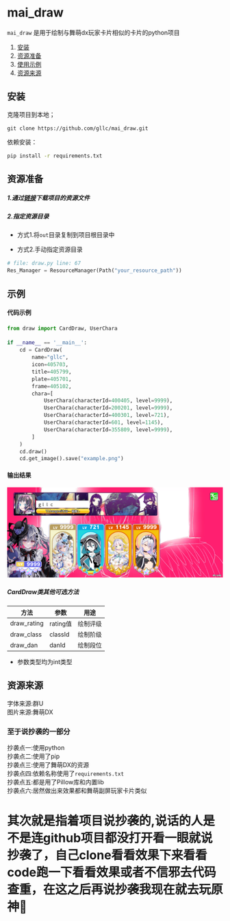 # mai_draw

`mai_draw` 是用于绘制与舞萌dx玩家卡片相似的卡片的python项目

1. [安装](#安装)
2. [资源准备](#资源准备)
3. [使用示例](#示例)
4. [资源来源](#资源来源)

## 安装

克隆项目到本地；

```git
git clone https://github.com/gllc/mai_draw.git
```

依赖安装：

```sh 
pip install -r requirements.txt
```

## 资源准备

##### 1.通过[链接](https://1drv.ms/u/s!AoBHZVMZvJZscrX2KkyrMZUVlbc?e=IpRf1V)下载项目的资源文件

##### 2.指定资源目录

- 方式1.将`out`目录复制到项目根目录中

- 方式2.手动指定资源目录

```python
# file: draw.py line: 67
Res_Manager = ResourceManager(Path("your_resource_path"))
```

## 示例

#### 代码示例

```python
from draw import CardDraw, UserChara

if __name__ == '__main__':
    cd = CardDraw(
        name="gllc",
        icon=405703,
        title=405799,
        plate=405701,
        frame=405102,
        chara=[
            UserChara(characterId=400405, level=9999),
            UserChara(characterId=200201, level=9999),
            UserChara(characterId=400301, level=721),
            UserChara(characterId=601, level=1145),
            UserChara(characterId=355809, level=9999),
        ]
    )
    cd.draw()
    cd.get_image().save("example.png")
```

#### 输出结果

![example.png](example.png)

##### CardDraw类其他可选方法

| 方法          | 参数      | 用途   |
|-------------|---------|------|
| draw_rating | rating值 | 绘制评级 |
| draw_class  | classId | 绘制阶级 |
| draw_dan    | danId   | 绘制段位 |

- 参数类型均为int类型

## 资源来源

字体来源:群U
<br>图片来源:舞萌DX

### 至于说抄袭的一部分

抄袭点一:使用python
<br>抄袭点二:使用了pip
<br>抄袭点三:使用了舞萌DX的资源
<br>抄袭点四:依赖名称使用了`requirements.txt`
<br>抄袭点五:都是用了Pillow库和内置lib
<br>抄袭点六:居然做出来效果都和舞萌副屏玩家卡片类似
# 其次就是指着项目说抄袭的,说话的人是不是连github项目都没打开看一眼就说抄袭了，自己clone看看效果下来看看code跑一下看看效果或者不信邪去代码查重，在这之后再说抄袭我现在就去玩原神🤣
